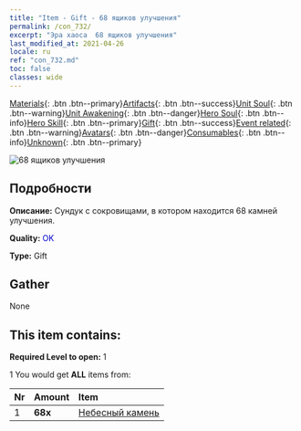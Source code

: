 ```yaml
---
title: "Item - Gift - 68 ящиков улучшения"
permalink: /con_732/
excerpt: "Эра хаоса  68 ящиков улучшения"
last_modified_at: 2021-04-26
locale: ru
ref: "con_732.md"
toc: false
classes: wide
---
```

 [Materials](/ItemsRU/){: .btn .btn--primary}[Artifacts](/ItemsRU/Artifacts/){: .btn .btn--success}[Unit Soul](/ItemsRU/UnitSoul/){: .btn .btn--warning}[Unit Awakening](/ItemsRU/UnitAwakening/){: .btn .btn--danger}[Hero Soul](/ItemsRU/HeroSoul/){: .btn .btn--info}[Hero Skill](/ItemsRU/HeroSkill/){: .btn .btn--primary}[Gift](/ItemsRU/Gift/){: .btn .btn--success}[Event related](/ItemsRU/Events/){: .btn .btn--warning}[Avatars](/ItemsRU/Avatars/){: .btn .btn--danger}[Consumables](/ItemsRU/Consumables/){: .btn .btn--info}[Unknown](/ItemsRU/Unknown/){: .btn .btn--primary}

 ![68 ящиков улучшения](/images/t/i_tool_30262.png)

## Подробности
 **Описание:** Сундук с сокровищами, в котором находится 68 камней улучшения.

 **Quality:** <span style="color: #0000CD">OK</span>

 **Type:** Gift

## Gather

  None

## This item contains:

 **Required Level to open:** 1

 1 You would get **ALL** items  from:

  | Nr | Amount |     Item    |
  |:---|:-------|:------------|
  | 1 |  **68x** | [Небесный камень](/ItemsRU/art_188/) |  | 
